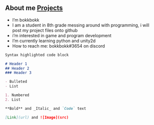## About me                                                       [Projects](Projects.html)


- I’m bokkbokk
- I am a student in 8th grade messing around with programming, i will post my project files onto github 
- i’m interested in game and program development
- I’m currently learning python and unity2d
- How to reach me: bokkbokk#3654 on discord


```markdown
Syntax highlighted code block

# Header 1
## Header 2
### Header 3

- Bulleted
- List

1. Numbered
2. List

**Bold** and _Italic_ and `Code` text

[Link](url) and ![Image](src)
```
